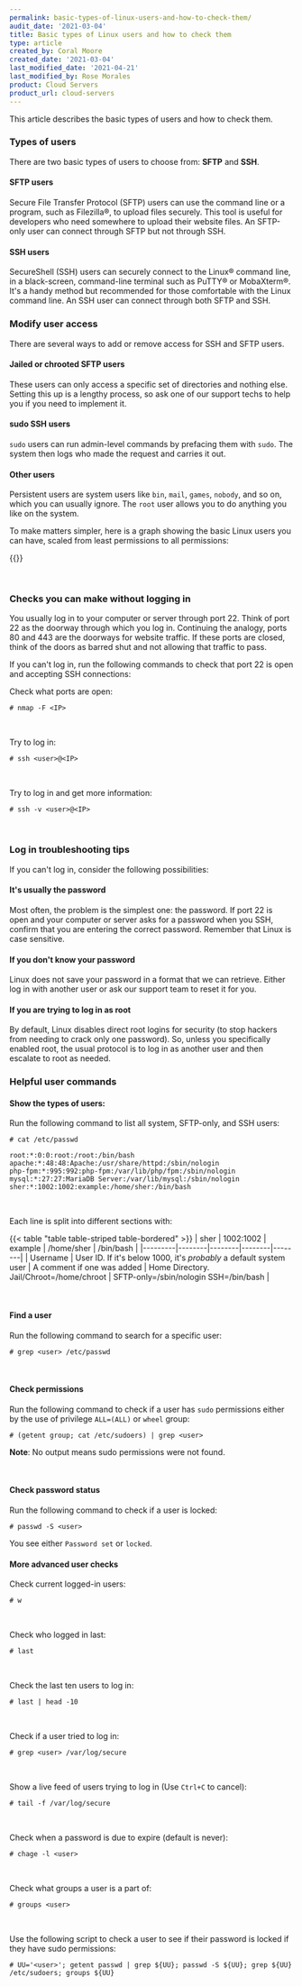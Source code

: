 ```yaml
---
permalink: basic-types-of-linux-users-and-how-to-check-them/
audit_date: '2021-03-04'
title: Basic types of Linux users and how to check them
type: article
created_by: Coral Moore
created_date: '2021-03-04'
last_modified_date: '2021-04-21'
last_modified_by: Rose Morales
product: Cloud Servers
product_url: cloud-servers
---
```


This article describes the basic types of users and how to check them.

### Types of users

There are two basic types of users to choose from: **SFTP** and **SSH**.

#### SFTP users

Secure File Transfer Protocol (SFTP) users can use the command line or a
program, such as Filezilla&reg;, to upload files securely. This tool is useful
for developers who need somewhere to upload their website files. An
SFTP-only user can connect through SFTP but not through SSH.

#### SSH users

SecureShell (SSH) users can securely connect to the Linux&reg; command line, in
 a black-screen, command-line terminal such as PuTTY&reg; or MobaXterm&reg;.
 It's a handy method but recommended for those comfortable with the Linux
 command line. An SSH user can connect through both SFTP and SSH.

### Modify user access

There are several ways to add or remove access for SSH and SFTP users.

#### Jailed or chrooted SFTP users

These users can only access a specific set of directories and nothing else.
Setting this up is a lengthy process, so ask one of our support techs to help
you if you need to implement it.

#### sudo SSH users

`sudo` users can run admin-level commands by prefacing them with `sudo`. The
system then logs who made the request and carries it out.

#### Other users

Persistent users are system users like `bin`, `mail`, `games`, `nobody`, and so
on, which you can usually ignore. The `root` user allows you to do anything you
like on the system.

To make matters simpler, here is a graph showing the basic Linux users you can
have, scaled from least permissions to all permissions:

{{<image src="Picture1.png" alt="" title="">}}

</br>

### Checks you can make without logging in

You usually log in to your computer or server through port 22. Think of port 22
as the doorway through which you log in. Continuing the analogy, ports 80 and
443 are the doorways for website traffic. If these ports are closed, think of
the doors as barred shut and not allowing that traffic to pass.

If you can't log in, run the following commands to check that port 22 is open
and accepting SSH connections:

Check what ports are open:

    # nmap -F <IP>

</br>

Try to log in:

    # ssh <user>@<IP>

</br>

Try to log in and get more information:

    # ssh -v <user>@<IP>

</br>

### Log in troubleshooting tips

If you can't log in, consider the following possibilities:

#### It's usually the password

Most often, the problem is the simplest one: the password. If port 22 is open
and your computer or server asks for a password when you SSH, confirm that you
are entering the correct password. Remember that Linux is case sensitive.

#### If you don't know your password

Linux does not save your password in a format that we can retrieve. Either log
in with another user or ask our support team to reset it for you.

#### If you are trying to log in as root

By default, Linux disables direct root logins for security (to stop hackers from
needing to crack only one password). So, unless you specifically enabled root,
the usual protocol is to log in as another user and then escalate to root as
needed.

### Helpful user commands

#### Show the types of users:

Run the following command to list all system, SFTP-only, and SSH users:

    # cat /etc/passwd

    root:*:0:0:root:/root:/bin/bash
    apache:*:48:48:Apache:/usr/share/httpd:/sbin/nologin
    php-fpm:*:995:992:php-fpm:/var/lib/php/fpm:/sbin/nologin
    mysql:*:27:27:MariaDB Server:/var/lib/mysql:/sbin/nologin
    sher:*:1002:1002:example:/home/sher:/bin/bash

</br>

Each line is split into different sections with:

{{< table "table  table-striped table-bordered" >}}
| sher | 1002:1002 | example | /home/sher | /bin/bash |
|---------|--------|--------|--------|--------|
| Username | User ID. If it's below 1000, it's *probably* a default system user | A comment if one was added | Home Directory. Jail/Chroot=/home/chroot | SFTP-only=/sbin/nologin SSH=/bin/bash |

</br>

#### Find a user

Run the following command to search for a specific user:

    # grep <user> /etc/passwd

</br>

#### Check permissions

Run the following command to check if a user has `sudo` permissions either by
the use of privilege `ALL=(ALL)` or `wheel` group:

    # (getent group; cat /etc/sudoers) | grep <user>

**Note**: No output means sudo permissions were not found.

</br>

#### Check password status

Run the following command to check if a user is locked:

    # passwd -S <user>

You see either `Password set` or `locked`.

#### More advanced user checks

Check current logged-in users:

    # w

</br>

Check who logged in last:

    # last

</br>

Check the last ten users to log in:

    # last | head -10

</br>

Check if a user tried to log in:

    # grep <user> /var/log/secure

</br>

Show a live feed of users trying to log in (Use `Ctrl+C` to cancel):

    # tail -f /var/log/secure

</br>

Check when a password is due to expire (default is never):

    # chage -l <user>

</br>

Check what groups a user is a part of:

    # groups <user>

</br>

Use the following script to check a user to see if their password is locked if
they have sudo permissions:

    # UU='<user>'; getent passwd | grep ${UU}; passwd -S ${UU}; grep ${UU} /etc/sudoers; groups ${UU}
